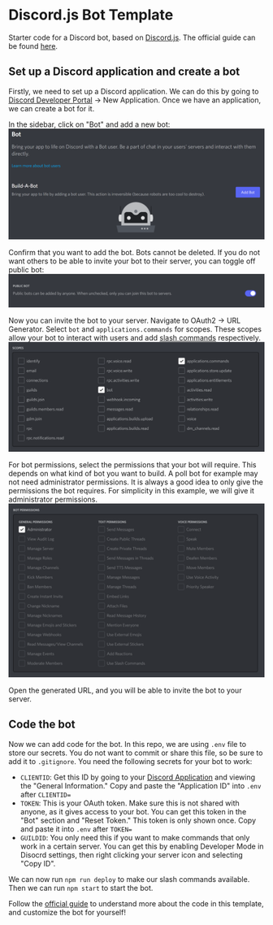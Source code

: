 # Discord.js Bot Template

Starter code for a Discord bot, based on [Discord.js](https://discord.js.org/#/). The official guide can be found [here](https://discordjs.guide/).

## Set up a Discord application and create a bot

Firstly, we need to set up a Discord application. We can do this by going to [Discord Developer Portal](https://discord.com/developers/applications) -> New Application. Once we have an application, we can create a bot for it.

In the sidebar, click on "Bot" and add a new bot:
![Buil-a-bot](img/buildabot.png)

Confirm that you want to add the bot. Bots cannot be deleted. If you do not want others to be able to invite your bot to their server, you can toggle off public bot: ![private-bot](img/privatebot.png)

Now you can invite the bot to your server. Navigate to OAuth2 -> URL Generator. Select `bot` and `applications.commands` for scopes. These scopes allow your bot to interact with users and add [slash commands](https://support.discord.com/hc/en-us/articles/1500000368501-Slash-Commands-FAQ) respectively.
![scopes](img/scopes.png)

For bot permissions, select the permissions that your bot will require. This depends on what kind of bot you want to build. A poll bot for example may not need administrator permissions. It is always a good idea to only give the permissions the bot requires. For simplicity in this example, we will give it administrator permissions.
![permissions](img/permissions.png)

Open the generated URL, and you will be able to invite the bot to your server.

## Code the bot

Now we can add code for the bot. In this repo, we are using `.env` file to store our secrets. You do not want to commit or share this file, so be sure to add it to `.gitignore`. You need the following secrets for your bot to work:

- `CLIENTID`: Get this ID by going to your [Discord Application](https://discord.com/developers/applications/) and viewing the "General Information." Copy and paste the "Application ID" into `.env` after `CLIENTID=`
- `TOKEN`: This is your OAuth token. Make sure this is not shared with anyone, as it gives access to your bot. You can get this token in the "Bot" section and "Reset Token." This token is only shown once. Copy and paste it into `.env` after `TOKEN=`
- `GUILDID`: You only need this if you want to make commands that only work in a certain server. You can get this by enabling Developer Mode in Disocrd settings, then right clicking your server icon and selecting "Copy ID".

We can now run `npm run deploy` to make our slash commands available. Then we can run `npm start` to start the bot.

Follow the [official guide](https://discordjs.guide/creating-your-bot/#resulting-code) to understand more about the code in this template, and customize the bot for yourself!
